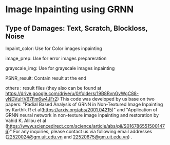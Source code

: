 # Image Inpainting using GRNN 

## Type of Damages: Text, Scratch, Blockloss, Noise

Inpaint_color: Use for Color images inpainting

image_prep: Use for error images prepareration

grayscale_img: Use for grayscale images inpainting

PSNR_result: Contain result at the end

others : result files (they also can be found at https://drive.google.com/drive/u/0/folders/19B8RvnGvWgC88-yNDVuHV67Fm6w4JFr2)
This code was developed by us base on two papers: "Radial Based Analysis of GRNN in Non-Textured Image Inpainting by Karthik R et al(https://arxiv.org/abs/2001.04215)" and "Application of GRNN neural network in non-texture image inpainting
and restoration by Vahid K. Alilou et al (https://www.sciencedirect.com/science/article/abs/pii/S0167865515001476)" For any inquiries, please contact us via following email addresses (22520024@gm.uit.edu.vn and 22520675@gm.uit.edu.vn) .
